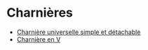 # Charnières

* [Charnière universelle simple et détachable](./rotation/simple/hinge-rotation-simple.md)
* [Charnière en V](./rotation/v-shape/hinge-v-shape.md)

